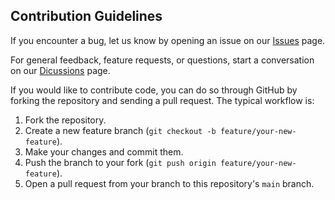 ## Contribution Guidelines

If you encounter a bug, let us know by opening an issue on our [Issues](https://github.com/EthanMBoos/gt_isaac_ros_ws/issues) page.

For general feedback, feature requests, or questions, start a conversation on our [Dicussions](https://github.com/EthanMBoos/gt_isaac_ros_ws/discussions) page.

If you would like to contribute code, you can do so through GitHub by forking the repository and sending a pull request. The typical workflow is:
1. Fork the repository.
2. Create a new feature branch (`git checkout -b feature/your-new-feature`).
3. Make your changes and commit them.
4. Push the branch to your fork (`git push origin feature/your-new-feature`).
5. Open a pull request from your branch to this repository's `main` branch.
